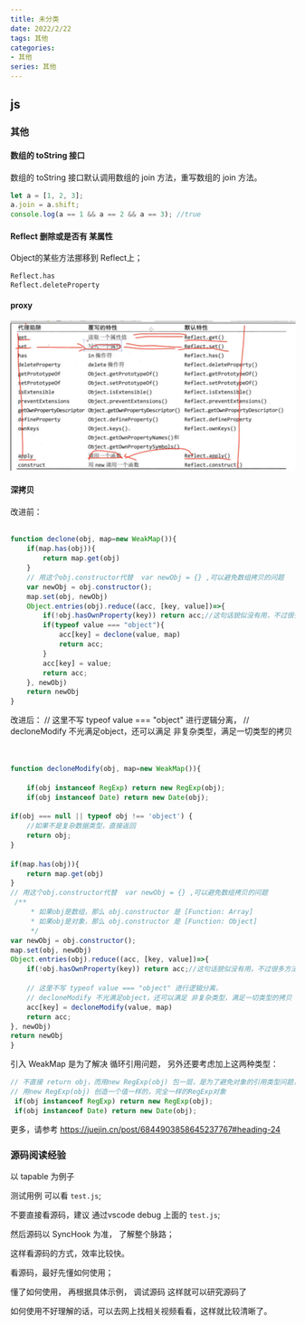 ```yaml
---
title: 未分类
date: 2022/2/22
tags: 其他
categories: 
- 其他
series: 其他
---
```




## js

### 其他
#### 数组的 toString 接口
数组的 toString 接口默认调用数组的 join 方法，重写数组的 join 方法。
```js
let a = [1, 2, 3];
a.join = a.shift;
console.log(a == 1 && a == 2 && a == 3); //true
```

#### Reflect 删除或是否有 某属性
Object的某些方法挪移到 Reflect上；
```
Reflect.has
Reflect.deleteProperty
```
#### proxy
![](/image/bk/proxy.jpg)

#### 深拷贝
改进前：
```js

function declone(obj, map=new WeakMap()){
    if(map.has(obj)){
        return map.get(obj)
    }
    // 用这个obj.constructor代替  var newObj = {} ,可以避免数组拷贝的问题
    var newObj = obj.constructor();
    map.set(obj, newObj)
    Object.entries(obj).reduce((acc, [key, value])=>{
        if(!obj.hasOwnProperty(key)) return acc;//这句话貌似没有用，不过很多方法写了这个，就放这里吧，避免未知bug
        if(typeof value === "object"){
            acc[key] = declone(value, map)
            return acc;
        }
        acc[key] = value;
        return acc;
    }, newObj)
    return newObj
}

```

改进后：
  // 这里不写 typeof value === "object" 进行逻辑分离，
    // decloneModify 不光满足object，还可以满足 非复杂类型，满足一切类型的拷贝
```js


function decloneModify(obj, map=new WeakMap()){

    if(obj instanceof RegExp) return new RegExp(obj);
    if(obj instanceof Date) return new Date(obj);

if(obj === null || typeof obj !== 'object') {
    //如果不是复杂数据类型，直接返回
    return obj;
}

if(map.has(obj)){
    return map.get(obj)
}
// 用这个obj.constructor代替  var newObj = {} ,可以避免数组拷贝的问题
 /**
     * 如果obj是数组，那么 obj.constructor 是 [Function: Array]
     * 如果obj是对象，那么 obj.constructor 是 [Function: Object]
     */
var newObj = obj.constructor();
map.set(obj, newObj)
Object.entries(obj).reduce((acc, [key, value])=>{
    if(!obj.hasOwnProperty(key)) return acc;//这句话貌似没有用，不过很多方法写了这个，就放这里吧，避免未知bug
    
    // 这里不写 typeof value === "object" 进行逻辑分离，
    // decloneModify 不光满足object，还可以满足 非复杂类型，满足一切类型的拷贝
    acc[key] = decloneModify(value, map)
    return acc;
}, newObj)
return newObj
}
```

引入 WeakMap 是为了解决 循环引用问题，
另外还要考虑加上这两种类型：
```js
// 不直接 return obj，而用new RegExp(obj) 包一层，是为了避免对象的引用类型问题，
// 用new RegExp(obj) 创造一个值一样的，完全一样的RegExp对象
 if(obj instanceof RegExp) return new RegExp(obj);
 if(obj instanceof Date) return new Date(obj);
```
更多，请参考 https://juejin.cn/post/6844903858645237767#heading-24

### 源码阅读经验

以 tapable 为例子


测试用例 可以看 `test.js`;

不要直接看源码，建议 通过vscode debug 上面的 `test.js`;

然后源码以 SyncHook 为准，
了解整个脉路；

这样看源码的方式，效率比较快。


看源码，最好先懂如何使用；

懂了如何使用，
再根据具体示例，
调试源码
这样就可以研究源码了

如何使用不好理解的话，可以去网上找相关视频看看，这样就比较清晰了。
